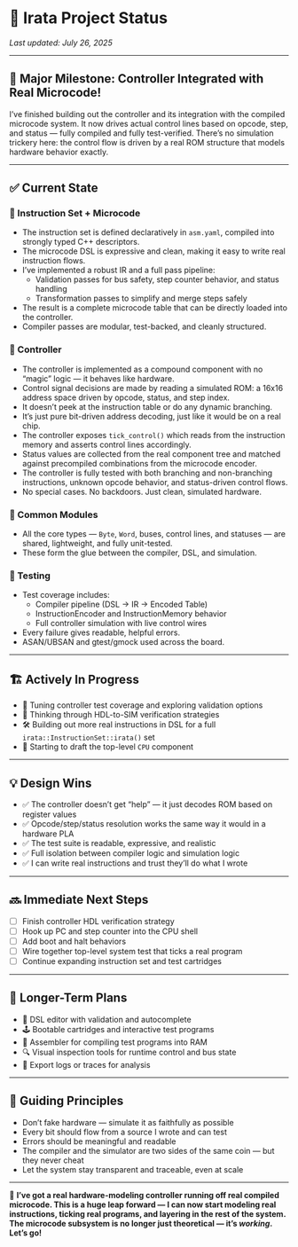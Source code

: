 # 🧾 Irata Project Status

_Last updated: July 26, 2025_

---

## 🎉 Major Milestone: Controller Integrated with Real Microcode!

I’ve finished building out the controller and its integration with the compiled microcode system. It now drives actual control lines based on opcode, step, and status — fully compiled and fully test-verified. There’s no simulation trickery here: the control flow is driven by a real ROM structure that models hardware behavior exactly.

---

## ✅ Current State

### 🧠 Instruction Set + Microcode

- The instruction set is defined declaratively in `asm.yaml`, compiled into strongly typed C++ descriptors.
- The microcode DSL is expressive and clean, making it easy to write real instruction flows.
- I’ve implemented a robust IR and a full pass pipeline:
  - Validation passes for bus safety, step counter behavior, and status handling
  - Transformation passes to simplify and merge steps safely
- The result is a complete microcode table that can be directly loaded into the controller.
- Compiler passes are modular, test-backed, and cleanly structured.

### 🎯 Controller

- The controller is implemented as a compound component with no “magic” logic — it behaves like hardware.
- Control signal decisions are made by reading a simulated ROM: a 16x16 address space driven by opcode, status, and step index.
- It doesn’t peek at the instruction table or do any dynamic branching.
- It’s just pure bit-driven address decoding, just like it would be on a real chip.
- The controller exposes `tick_control()` which reads from the instruction memory and asserts control lines accordingly.
- Status values are collected from the real component tree and matched against precompiled combinations from the microcode encoder.
- The controller is fully tested with both branching and non-branching instructions, unknown opcode behavior, and status-driven control flows.
- No special cases. No backdoors. Just clean, simulated hardware.

### 🧰 Common Modules

- All the core types — `Byte`, `Word`, buses, control lines, and statuses — are shared, lightweight, and fully unit-tested.
- These form the glue between the compiler, DSL, and simulation.

### 🧪 Testing

- Test coverage includes:
  - Compiler pipeline (DSL → IR → Encoded Table)
  - InstructionEncoder and InstructionMemory behavior
  - Full controller simulation with live control wires
- Every failure gives readable, helpful errors.
- ASAN/UBSAN and gtest/gmock used across the board.

---

## 🏗️ Actively In Progress

- 🧪 Tuning controller test coverage and exploring validation options
- 🧠 Thinking through HDL-to-SIM verification strategies
- 🛠️ Building out more real instructions in DSL for a full `irata::InstructionSet::irata()` set
- 🧱 Starting to draft the top-level `CPU` component

---

## 💡 Design Wins

- ✅ The controller doesn’t get “help” — it just decodes ROM based on register values
- ✅ Opcode/step/status resolution works the same way it would in a hardware PLA
- ✅ The test suite is readable, expressive, and realistic
- ✅ Full isolation between compiler logic and simulation logic
- ✅ I can write real instructions and trust they’ll do what I wrote

---

## 🔜 Immediate Next Steps

- [ ] Finish controller HDL verification strategy
- [ ] Hook up PC and step counter into the CPU shell
- [ ] Add boot and halt behaviors
- [ ] Wire together top-level system test that ticks a real program
- [ ] Continue expanding instruction set and test cartridges

---

## 🔮 Longer-Term Plans

- 🧠 DSL editor with validation and autocomplete
- 🕹️ Bootable cartridges and interactive test programs
- 💾 Assembler for compiling test programs into RAM
- 🔍 Visual inspection tools for runtime control and bus state
- 📜 Export logs or traces for analysis

---

## 🧠 Guiding Principles

- Don’t fake hardware — simulate it as faithfully as possible
- Every bit should flow from a source I wrote and can test
- Errors should be meaningful and readable
- The compiler and the simulator are two sides of the same coin — but they never cheat
- Let the system stay transparent and traceable, even at scale

---

🚀 **I’ve got a real hardware-modeling controller running off real compiled microcode. This is a huge leap forward — I can now start modeling real instructions, ticking real programs, and layering in the rest of the system. The microcode subsystem is no longer just theoretical — it’s *working*. Let’s go!**
